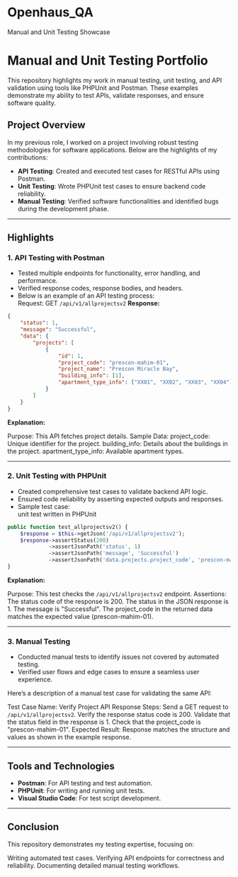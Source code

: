 # Openhaus_QA
Manual and Unit Testing Showcase


# Manual and Unit Testing Portfolio  
This repository highlights my work in manual testing, unit testing, and API validation using tools like PHPUnit and Postman. These examples demonstrate my ability to test APIs, validate responses, and ensure software quality.


## Project Overview  

In my previous role, I worked on a project involving robust testing methodologies for software applications. Below are the highlights of my contributions:  
- **API Testing**: Created and executed test cases for RESTful APIs using Postman.  
- **Unit Testing**: Wrote PHPUnit test cases to ensure backend code reliability.  
- **Manual Testing**: Verified software functionalities and identified bugs during the development phase.  

---

## Highlights  

### 1. **API Testing with Postman**  
- Tested multiple endpoints for functionality, error handling, and performance.  
- Verified response codes, response bodies, and headers.  
- Below is an example of an API testing process:  
Request: GET ```/api/v1/allprojectsv2```
**Response:**
```json
{
    "status": 1,
    "message": "Successful",
    "data": {
        "projects": [
            {
                "id": 1,
                "project_code": "prescon-mahim-01",
                "project_name": "Prescon Miracle Bay",
                "building_info": [1],
                "apartment_type_info": ["XX01", "XX02", "XX03", "XX04"]
            }
        ]
    }
}
```
**Explanation:**

Purpose: This API fetches project details.
Sample Data:
project_code: Unique identifier for the project.
building_info: Details about the buildings in the project.
apartment_type_info: Available apartment types.
 

---

### 2. **Unit Testing with PHPUnit**  
- Created comprehensive test cases to validate backend API logic.  
- Ensured code reliability by asserting expected outputs and responses.  
- Sample test case:  
 unit test written in PHPUnit
```php
public function test_allprojectsv2() {
    $response = $this->getJson('/api/v1/allprojectsv2');
    $response->assertStatus(200)
             ->assertJsonPath('status', 1)
             ->assertJsonPath('message', 'Successful')
             ->assertJsonPath('data.projects.project_code', 'prescon-mahim-01');
}
```
**Explanation:**

Purpose: This test checks the ```/api/v1/allprojectsv2``` endpoint.
Assertions:
The status code of the response is 200.
The status in the JSON response is 1.
The message is "Successful".
The project_code in the returned data matches the expected value (prescon-mahim-01).
 

---

### 3. **Manual Testing**  
- Conducted manual tests to identify issues not covered by automated testing.  
- Verified user flows and edge cases to ensure a seamless user experience.

Here’s a description of a manual test case for validating the same API:

Test Case Name: Verify Project API Response
Steps:
Send a GET request to ```/api/v1/allprojectsv2```.
Verify the response status code is 200.
Validate that the status field in the response is 1.
Check that the project_code is "prescon-mahim-01".
Expected Result:
Response matches the structure and values as shown in the example response. 

---

## Tools and Technologies  
- **Postman**: For API testing and test automation.  
- **PHPUnit**: For writing and running unit tests.  
- **Visual Studio Code**: For test script development.  

---
## Conclusion
This repository demonstrates my testing expertise, focusing on:

Writing automated test cases.
Verifying API endpoints for correctness and reliability.
Documenting detailed manual testing workflows.

